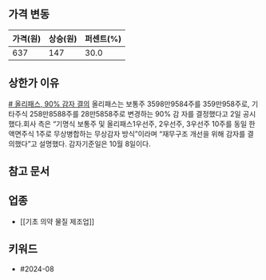 ## 가격 변동
| 가격(원) | 상승(원) | 퍼센트(%) |
| ----- | ----- | ------ |
| 637   | 147   | 30.0   |
## 상한가 이유
[# 올리패스, 90% 감자 결의](https://www.edaily.co.kr/News/Read?newsId=02384566638983384&mediaCodeNo=257&OutLnkChk=Y)
올리패스는 보통주 3598만9584주를 359만958주로, 기타주식 258만8588주를 28만5858주로 변경하는 90% 감 자를 결정했다고 2일 공시했다.회사 측은 “기명식 보통주 및 올리패스1우선주, 2우선주, 3우선주 10주를 동일 한 액면주식 1주로 무상병합하는 무상감자 방식”이라며 “재무구조 개선을 위해 감자를 결의했다”고 설명했다. 감자기준일은 10월 8일이다.
## 참고 문서
## 업종
- [[기초 의약 물질 제조업]]
## 키워드
- #2024-08 